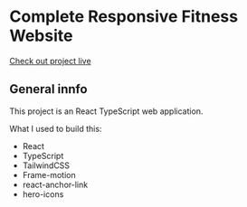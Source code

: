 # Complete Responsive Fitness Website 
[Check out project live]()

## General innfo
This project is an React TypeScript web application. 

What I used to build this:
- React
- TypeScript
- TailwindCSS
- Frame-motion
- react-anchor-link
- hero-icons